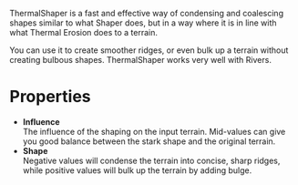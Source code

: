 


ThermalShaper is a fast and effective way of condensing and coalescing shapes similar to what Shaper does, but in a way where it is in line with what Thermal Erosion does to a terrain.

You can use it to create smoother ridges, or even bulk up a terrain without creating bulbous shapes. ThermalShaper works very well with Rivers.



# Properties

- **Influence**  
  The influence of the shaping on the input terrain. Mid-values can give you good balance between the stark shape and the original terrain.
- **Shape**  
  Negative values will condense the terrain into concise, sharp ridges, while positive values will bulk up the terrain by adding bulge.



